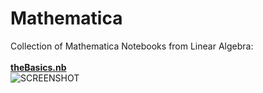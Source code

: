 # Mathematica
Collection of Mathematica Notebooks from Linear Algebra:<br><br>
<u><b>theBasics.nb</b></u><br>
![SCREENSHOT](http://oi63.tinypic.com/30w1ht1.jpg)
